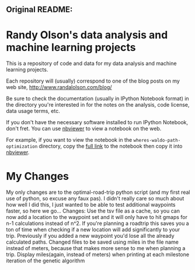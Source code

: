 

## Original README:
# Randy Olson's data analysis and machine learning projects

This is a repository of code and data for my data analysis and machine learning projects.

Each repository will (usually) correspond to one of the blog posts on my web site, http://www.randalolson.com/blog/

Be sure to check the documentation (usually in IPython Notebook format) in the directory you're interested in for the notes on the analysis, code license, data usage terms, etc.

If you don't have the necessary software installed to run IPython Notebook, don't fret. You can use [nbviewer](http://nbviewer.ipython.org/) to view a notebook on the web.

For example, if you want to view the notebook in the `wheres-waldo-path-optimization` directory, copy the [full link](https://github.com/rhiever/Data-Analysis-and-Machine-Learning-Projects/blob/master/wheres-waldo-path-optimization/Where's%20Waldo%20path%20optimization.ipynb) to the notebook then copy it into [nbviewer](http://nbviewer.ipython.org/github/rhiever/Data-Analysis-and-Machine-Learning-Projects/blob/master/wheres-waldo-path-optimization/Where%27s%20Waldo%20path%20optimization.ipynb).

# My Changes
My only changes are to the optimal-road-trip python script (and my first real use of python, so excuse any faux pas).
I didn't really care so much about how well I did this, I just wanted to be able to test additional waypoints faster, so here we go...
Changes:
	Use the tsv file as a cache, so you can now add a location to the waypoint set and it will only have to hit gmaps for n-1 calculations instead of n^2. If you're planning a roadtrip this saves you a ton of time when checking if a new location will add significantly to your trip. Previously if you added a new waypoint you'd lose all the already calculated paths.
	Changed files to be saved using miles in the file name instead of meters, because that makes more sense to me when planning a trip.
	Display miles(again, instead of meters) when printing at each milestone iteration of the genetic algorithm
